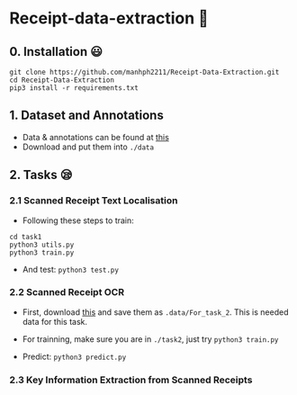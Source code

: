 # Receipt-data-extraction :raising_hand:

## 0. Installation :smiley:

```
git clone https://github.com/manhph2211/Receipt-Data-Extraction.git
cd Receipt-Data-Extraction
pip3 install -r requirements.txt
```
## 1. Dataset and Annotations 

- Data & annotations can be found at [this](https://drive.google.com/drive/folders/1fkJ_1M5C4Xr0ppbDaHSABkKvg8zOD2XA?usp=sharing)
- Download and put them into `./data`

## 2. Tasks :sleepy:

### 2.1 Scanned Receipt Text Localisation

- Following these steps to train:

```
cd task1
python3 utils.py
python3 train.py

```

- And test: `python3 test.py`

### 2.2 Scanned Receipt OCR

- First, download [this](https://drive.google.com/drive/folders/1BIdbIMDfeL69QymbsPQsv-xsc-klKbSG?usp=sharing) and save them as `.data/For_task_2`. This is needed data for this task.

- For trainning, make sure you are in `./task2`, just try `python3 train.py`

- Predict: `python3 predict.py`

### 2.3 Key Information Extraction from Scanned Receipts


